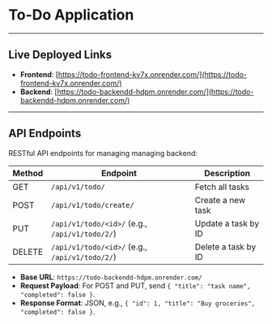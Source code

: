 # To-Do Application

---

## Live Deployed Links
- **Frontend**: [https://todo-frontend-kv7x.onrender.com/](https://todo-frontend-kv7x.onrender.com/)
- **Backend**: [https://todo-backendd-hdpm.onrender.com/](https://todo-backendd-hdpm.onrender.com/)

---

## API Endpoints
RESTful API endpoints for managing managing backend:

| Method | Endpoint                                      | Description                |
|--------|----------------------------------------------|----------------------------|
| GET    | `/api/v1/todo/`                            | Fetch all tasks            |
| POST   | `/api/v1/todo/create/`                     | Create a new task          |
| PUT    | `/api/v1/todo/<id>/` (e.g., `/api/v1/todo/2/`) | Update a task by ID        |
| DELETE | `/api/v1/todo/<id>/` (e.g., `/api/v1/todo/2/`) | Delete a task by ID        |

- **Base URL**: `https://todo-backendd-hdpm.onrender.com/`
- **Request Payload**: For POST and PUT, send `{ "title": "task name", "completed": false }`.
- **Response Format**: JSON, e.g., `{ "id": 1, "title": "Buy groceries", "completed": false }`.
